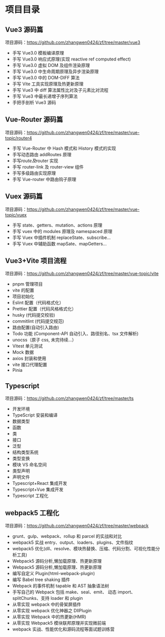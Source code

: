 # 项目目录

## Vue3 源码篇

项目源码：https://github.com/zhangwen0424/zf/tree/master/vue3

- 手写 Vue3.0 模板编译原理
- 手写 Vue3.0 响应式原理(实现 reactive ref computed effect)
- 手写 Vue3.0 虚拟 DOM 及组件渲染原理
- 手写 Vue3.0 中生命周期原理及异步渲染原理
- 手写 Vue3.0 中的 DOM-DIFF 算法
- 手写 Vite 工具实现原理及热更新原理
- 手写 Vue3 中 diff 算法属性比对及子元素比对流程
- 手写 Vue3 中最长递增子序列算法
- 手把手剖析 Vue3 源码

## Vue-Router 源码篇

项目源码：https://github.com/zhangwen0424/zf/tree/master/vue-topic/router4

- 手写 Vue-Router 中 Hash 模式和 History 模式的实现
- 手写动态路由 addRoutes 原理
- 手写$route及$router 实现
- 手写 router-link 及 router-view 组件
- 手写多级路由实现原理
- 手写 Vue-router 中路由钩子原理

## Vuex 源码篇

项目源码：https://github.com/zhangwen0424/zf/tree/master/vue-topic/vuex

- 手写 state、getters、mutation、actions 原理
- 手写 vuex 中的 modules 原理及 namespaced 原理
- 手写 Vuex 中插件机制 replaceState、subscribe...
- 手写 Vuex 中辅助函数 mapSate、mapGetters...

## Vue3+Vite 项目流程

项目源码：https://github.com/zhangwen0424/zf/tree/master/vue-topic/vite

- pnpm 管理项目
- vite 的配置
- 项目初始化
- Eslint 配置（代码格式化）
- Prettier 配置（代码风格格式化）
- husky (代码提交校验)
- commitlint (代码提交规范)
- 路由配置(自动引入路由)
- Todo 功能 (Component-API 自动引入、路径别名、tsx 文件解析)
- unocss（原子 css, 未完待续...）
- Vitest 单元测试
- Mock 数据
- axios 封装和使用
- vite 接口代理配置
- Pinia

## Typescript

项目源码：https://github.com/zhangwen0424/zf/tree/master/ts

- 开发环境
- TypeScript 安装和编译
- 数据类型
- 函数
- 类
- 接口
- 泛型
- 结构类型系统
- 类型变换
- 模块 VS 命名空间
- 类型声明
- 声明文件
- Typescript+React 集成开发
- Typescript+Vue 集成开发
- Typescript 工程化

## webpack5 工程化

项目源码：https://github.com/zhangwen0424/zf/tree/master/webpack

- grunt、gulp、webpack、rollup 和 parcel 的实战和对比
- webpack5 实战 entry、output、loaders、plugins、文件指纹
- webpack5 优化(dll、resolve、模块热替换、压缩、代码分割、可视化性能分析工具)
- Webpack5 源码分析,懒加载原理、热更新原理
- Webpack5 源码分析,懒加载原理、热更新原理
- 编写自定义 Plugin(html-webpack-plugin)
- 编写 Babel tree shaking 插件
- Webpack 的事件机制 tapable 和 AST 抽象语法树
- 手写自己的 Webpack 包括 make、seal、emit、 动态 import、splitChunks、支持 loader 和 plugin
- 从零实现 webpack 中的骨架屏插件
- 从零实现 webpack 优化神器之 DllPlugin
- 从零实现 Webpack 中的热更新(HMR)
- 从零实现 Webpack5 模块联邦原理并实现微前端
- webpack 实战、性能优化和源码流程等面试题训练营
